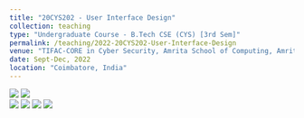 ```yaml
---
title: "20CYS202 - User Interface Design"
collection: teaching
type: "Undergraduate Course - B.Tech CSE (CYS) [3rd Sem]"
permalink: /teaching/2022-20CYS202-User-Interface-Design
venue: "TIFAC-CORE in Cyber Security, Amrita School of Computing, Amrita Vishwa Vidyapeetham"
date: Sept-Dec, 2022
location: "Coimbatore, India"
---
```


![](https://img.shields.io/badge/Students-86-blue) 
![](https://img.shields.io/badge/Mini--Projects_Completed-86-blue) <br/>
![](https://img.shields.io/badge/Course_Outcome_Attainment-TBD-blue) 
![](https://img.shields.io/badge/Average_Marks-65.99-blue) 
![](https://img.shields.io/badge/TLP_Feedback-84.37-blue) 
![](https://img.shields.io/badge/Course_Feedback-TBD-blue) 
